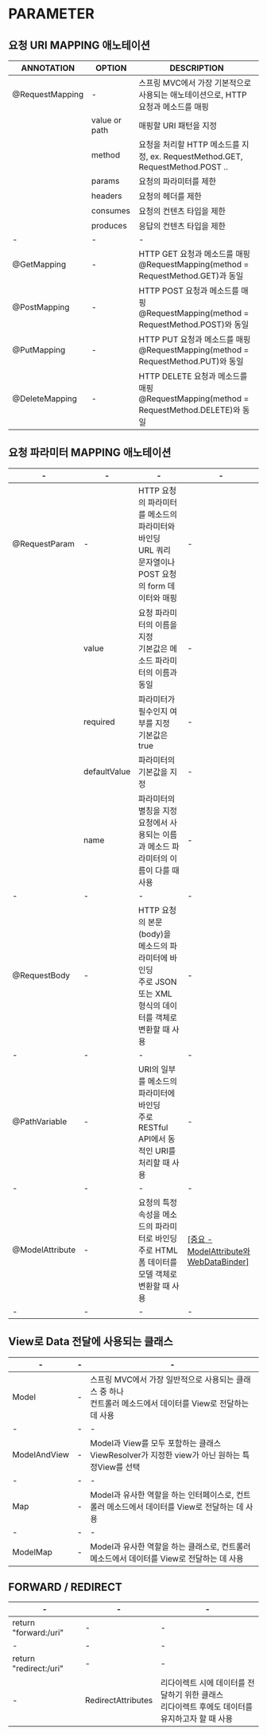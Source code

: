 # PARAMETER

요청 URI MAPPING 애노테이션
---

|ANNOTATION|OPTION|DESCRIPTION|
|-|-|-|
|@RequestMapping|-|스프링 MVC에서 가장 기본적으로 사용되는 애노테이션으로, HTTP 요청과 메소드를 매핑|
||value or path|매핑할 URI 패턴을 지정|
||method| 요청을 처리할 HTTP 메소드를 지정, ex. RequestMethod.GET, RequestMethod.POST ..|
||params|요청의 파라미터를 제한|
||headers|요청의 헤더를 제한|
||consumes|요청의 컨텐츠 타입을 제한|
||produces|응답의 컨텐츠 타입을 제한|
|-|-|-|
|@GetMapping|-|HTTP GET 요청과 메소드를 매핑<br>@RequestMapping(method = RequestMethod.GET)과 동일|
|@PostMapping|-| HTTP POST 요청과 메소드를 매핑<br>@RequestMapping(method = RequestMethod.POST)와 동일|
|@PutMapping|-|HTTP PUT 요청과 메소드를 매핑<br>@RequestMapping(method = RequestMethod.PUT)와 동일|
|@DeleteMapping|-|HTTP DELETE 요청과 메소드를 매핑<br>@RequestMapping(method = RequestMethod.DELETE)와 동일|


요청 파라미터 MAPPING 애노테이션
---
|-|-|-|-|
|-|-|-|-|
|@RequestParam|-| HTTP 요청의 파라미터를 메소드의 파라미터와 바인딩<br>URL 쿼리 문자열이나 POST 요청의 form 데이터와 매핑<br>|-|
||value|요청 파라미터의 이름을 지정<br>기본값은 메소드 파라미터의 이름과 동일|-|
||required|파라미터가 필수인지 여부를 지정<br>기본값은 true|-|
||defaultValue|파라미터의 기본값을 지정|-|
||name|파라미터의 별칭을 지정<br>요청에서 사용되는 이름과 메소드 파라미터의 이름이 다를 때 사용|-|
|-|-|-|-|
|@RequestBody|-|HTTP 요청의 본문(body)을 메소드의 파라미터에 바인딩<br>주로 JSON 또는 XML 형식의 데이터를 객체로 변환할 때 사용|-|
|-|-|-|-|
|@PathVariable|-|URI의 일부를 메소드의 파라미터에 바인딩<br>주로 RESTful API에서 동적인 URI를 처리할 때 사용|-|
|-|-|-|-|
|@ModelAttribute|-|요청의 특정 속성을 메소드의 파라미터로 바인딩<br>주로 HTML 폼 데이터를 모델 객체로 변환할 때 사용|[[중요 - ModelAttribute와 WebDataBinder]](https://byungmin.tistory.com/68)|
|-|-|-|-|

View로 Data 전달에 사용되는 클래스
---
|-|-|-|
|-|-|-|
|Model|-|스프링 MVC에서 가장 일반적으로 사용되는 클래스 중 하나<br>컨트롤러 메소드에서 데이터를 View로 전달하는 데 사용|
|-|-|-|
|ModelAndView|-|Model과 View를 모두 포함하는 클래스<br>ViewResolver가 지정한 view가 아닌 원하는 특정View를 선택 |
|-|-|-|
|Map|-|Model과 유사한 역할을 하는 인터페이스로, 컨트롤러 메소드에서 데이터를 View로 전달하는 데 사용|
|-|-|-|
|ModelMap|-|Model과 유사한 역할을 하는 클래스로, 컨트롤러 메소드에서 데이터를 View로 전달하는 데 사용|

FORWARD / REDIRECT
---

|-|-|-|
|-|-|-|
|return "forward:/uri"|-|-|
|-|-|-|
|return "redirect:/uri"|-|-|
|-|RedirectAttributes|리다이렉트 시에 데이터를 전달하기 위한 클래스<br>리다이렉트 후에도 데이터를 유지하고자 할 때 사용|


